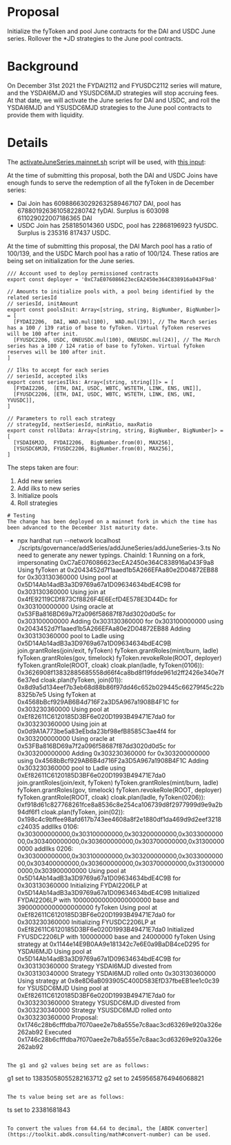# Proposal
Initialize the fyToken and pool June contracts for the DAI and USDC June series.
Rollover the *JD strategies to the June pool contracts.

# Background
On December 31st 2021 the FYDAI2112 and FYUSDC2112 series will mature, and the YSDAI6MJD and YSUSDC6MJD strategies will stop accruing fees. At that date, we will activate the June series for DAI and USDC, and roll the YSDAI6MJD and YSUSDC6MJD strategies to the June pool contracts to provide them with liquidity.

# Details

The [activateJuneSeries.mainnet.sh](https://github.com/yieldprotocol/environments-v2/blob/3a4d77654ce5c5474b8b2a24693c7b68597f7a19/scripts/governance/addSeries/addJuneSeries/activateJuneSeries.mainnet.sh) script  will be used, with [this input](https://github.com/yieldprotocol/environments-v2/blob/3a4d77654ce5c5474b8b2a24693c7b68597f7a19/scripts/governance/addSeries/addJuneSeries/addJuneSeries.mainnet.config.ts):

At the time of submitting this proposal, both the DAI and USDC Joins have enough funds to serve the redemption of all the fyToken in de December series:
 - Dai Join has 609886630292632589467107 DAI, pool has 6788019263610582280742 fyDAI. Surplus is 603098 611029022007186365 DAI
 - USDC Join has 258185014360 USDC, pool has 22868196923 fyUSDC. Surplus is 235316 817437 USDC.

At the time of submitting this proposal, the DAI March pool has a ratio of 100/139, and the USDC March pool has a ratio of 100/124. These ratios are being set on initialization for the June series.

```
/// Account used to deploy permissioned contracts
export const deployer = '0xC7aE076086623ecEA2450e364C838916a043F9a8'

// Amounts to initialize pools with, a pool being identified by the related seriesId
// seriesId, initAmount
export const poolsInit: Array<[string, string, BigNumber, BigNumber]> = [
  [FYDAI2206,  DAI, WAD.mul(100),  WAD.mul(39)], // The March series has a 100 / 139 ratio of base to fyToken. Virtual fyToken reserves will be 100 after init.
  [FYUSDC2206, USDC, ONEUSDC.mul(100), ONEUSDC.mul(24)], // The March series has a 100 / 124 ratio of base to fyToken. Virtual fyToken reserves will be 100 after init.
]

// Ilks to accept for each series
// seriesId, accepted ilks
export const seriesIlks: Array<[string, string[]]> = [
  [FYDAI2206,  [ETH, DAI, USDC, WBTC, WSTETH, LINK, ENS, UNI]],
  [FYUSDC2206, [ETH, DAI, USDC, WBTC, WSTETH, LINK, ENS, UNI, YVUSDC]],
]

// Parameters to roll each strategy
// strategyId, nextSeriesId, minRatio, maxRatio
export const rollData: Array<[string, string, BigNumber, BigNumber]> = [
  [YSDAI6MJD,  FYDAI2206,  BigNumber.from(0), MAX256],
  [YSUSDC6MJD, FYUSDC2206, BigNumber.from(0), MAX256],
]
```

The steps taken are four:
1. Add new series
2. Add ilks to new series
3. Initialize pools
4. Roll strategies

```
# Testing
The change has been deployed on a mainnet fork in which the time has been advanced to the December 31st maturity date.
```
+ npx hardhat run --network localhost ./scripts/governance/addSeries/addJuneSeries/addJuneSeries-3.ts
No need to generate any newer typings.
ChainId: 1
Running on a fork, impersonating 0xC7aE076086623ecEA2450e364C838916a043F9a8
Using fyToken at 0x2043452d7f1aaed1b5A266EFAa80e2D04872EB88 for 0x303130360000
Using pool at 0x5D14Ab14adB3a3D9769a67a1D09634634bdE4C9B for 0x303130360000
Using join at 0x4fE92119CDf873Cf8826F4E6EcfD4E578E3D44Dc for 0x303100000000
Using oracle at 0x53FBa816BD69a7f2a096f58687f87dd3020d0d5c for 0x303100000000
Adding 0x303130360000 for 0x303100000000 using 0x2043452d7f1aaed1b5A266EFAa80e2D04872EB88
Adding 0x303130360000 pool to Ladle using 0x5D14Ab14adB3a3D9769a67a1D09634634bdE4C9B
join.grantRoles(join/exit, fyToken)
fyToken.grantRoles(mint/burn, ladle)
fyToken.grantRoles(gov, timelock)
fyToken.revokeRole(ROOT, deployer)
fyToken.grantRole(ROOT, cloak)
cloak.plan(ladle, fyToken(0106)): 0x3626908f13832885685558d66f4ca8bd8f19fdde961d2ff2426e340e7f6e37ed
cloak.plan(fyToken, join(01)): 0x8d9a5d134eef7b3eb68d88b86f97dd46c652b029445c66279f45c22b8325b7e5
Using fyToken at 0x4568bBcf929AB6B4d716F2a3D5A967a1908B4F1C for 0x303230360000
Using pool at 0xEf82611C6120185D3BF6e020D1993B49471E7da0 for 0x303230360000
Using join at 0x0d9A1A773be5a83eEbda23bf98efB8585C3ae4f4 for 0x303200000000
Using oracle at 0x53FBa816BD69a7f2a096f58687f87dd3020d0d5c for 0x303200000000
Adding 0x303230360000 for 0x303200000000 using 0x4568bBcf929AB6B4d716F2a3D5A967a1908B4F1C
Adding 0x303230360000 pool to Ladle using 0xEf82611C6120185D3BF6e020D1993B49471E7da0
join.grantRoles(join/exit, fyToken)
fyToken.grantRoles(mint/burn, ladle)
fyToken.grantRoles(gov, timelock)
fyToken.revokeRole(ROOT, deployer)
fyToken.grantRole(ROOT, cloak)
cloak.plan(ladle, fyToken(0206)): 0xf918d61c827768261fce8a8536c8e254ca106739d8f2977999d9e9a2b94df6f1
cloak.plan(fyToken, join(02)): 0x198c4c9bffee98afd617b743ee4608a8f2e1880df1da469d9d2eef3218c24035
addIlks 0106: 0x303000000000,0x303100000000,0x303200000000,0x303300000000,0x303400000000,0x303600000000,0x303700000000,0x313000000000
addIlks 0206: 0x303000000000,0x303100000000,0x303200000000,0x303300000000,0x303400000000,0x303600000000,0x303700000000,0x313000000000,0x303900000000
Using pool at 0x5D14Ab14adB3a3D9769a67a1D09634634bdE4C9B for 0x303130360000
Initializing FYDAI2206LP at 0x5D14Ab14adB3a3D9769a67a1D09634634bdE4C9B
Initialized FYDAI2206LP with 100000000000000000000 base and 39000000000000000000 fyToken
Using pool at 0xEf82611C6120185D3BF6e020D1993B49471E7da0 for 0x303230360000
Initializing FYUSDC2206LP at 0xEf82611C6120185D3BF6e020D1993B49471E7da0
Initialized FYUSDC2206LP with 100000000 base and 24000000 fyToken
Using strategy at 0x1144e14E9B0AA9e181342c7e6E0a9BaDB4ceD295 for YSDAI6MJD
Using pool at 0x5D14Ab14adB3a3D9769a67a1D09634634bdE4C9B for 0x303130360000
Strategy YSDAI6MJD divested from 0x303130340000
Strategy YSDAI6MJD rolled onto 0x303130360000
Using strategy at 0x8e8D6aB093905C400D583EfD37fbeEB1ee1c0c39 for YSUSDC6MJD
Using pool at 0xEf82611C6120185D3BF6e020D1993B49471E7da0 for 0x303230360000
Strategy YSUSDC6MJD divested from 0x303230340000
Strategy YSUSDC6MJD rolled onto 0x303230360000
Proposal: 0x1746c28b6cfffdba7f070aee2e7b8a555e7c8aac3cd63269e920a326e262ab92
Executed 0x1746c28b6cfffdba7f070aee2e7b8a555e7c8aac3cd63269e920a326e262ab92
```

The g1 and g2 values being set are as follows:
```
g1 set to 13835058055282163712
g2 set to 24595658764946068821
```

The ts value being set are as follows:
```
ts set to 23381681843
```

To convert the values from 64.64 to decimal, the [ABDK converter](https://toolkit.abdk.consulting/math#convert-number) can be used.